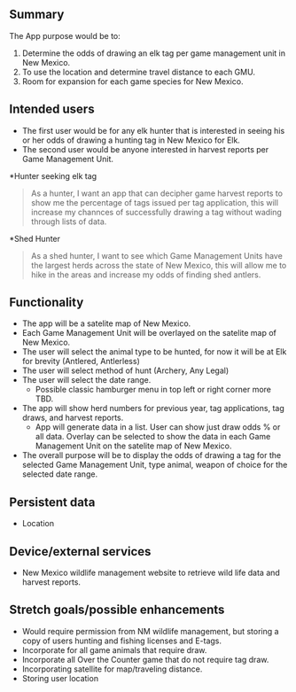 ## Summary

The App purpose would be to: 
1) Determine the odds of drawing an elk tag per game management unit in New Mexico.
2) To use the location and determine travel distance to each GMU.
3) Room for expansion for each game species for New Mexico.

## Intended users

* The first user would be for any elk hunter that is interested in seeing his or her odds of drawing a hunting tag in New Mexico for Elk.
* The second user would be anyone interested in harvest reports per Game Management Unit.


*Hunter seeking elk tag
> As a hunter, I want an app that can decipher game harvest reports to show me the percentage of tags issued per tag application, this will increase my channces of successfully drawing a tag without wading through lists of data.

*Shed Hunter
> As a shed hunter, I want to see which Game Management Units have the largest herds across the state of New Mexico, this will allow me to hike in the areas and increase my odds of finding shed antlers.

## Functionality

* The app will be a satelite map of New Mexico.
* Each Game Management Unit will be overlayed on the satelite map of New Mexico.
* The user will select the animal type to be hunted, for now it will be 
  at Elk for brevity (Antlered, Antlerless)
* The user will select method of hunt (Archery, Any Legal)
* The user will select the date range.
  * Possible classic hamburger menu in top left or right corner more TBD. 
* The app will show herd numbers for previous year, tag applications, tag draws, and harvest reports.
  * App will generate data in a list.  User can show just draw odds % or all data.  Overlay can be selected to show the data in each Game Management Unit on the satelite map of New Mexico.
* The overall purpose will be to display the odds of drawing a tag for the selected Game Management 
  Unit, type animal, weapon of choice for the selected date range.

## Persistent data

* Location

## Device/external services

* New Mexico wildlife management website to retrieve wild life data and harvest reports.

## Stretch goals/possible enhancements 


* Would require permission from NM wildlife management, but storing a copy of users hunting and fishing licenses and E-tags.
* Incorporate for all game animals that require draw.
* Incorporate all Over the Counter game that do not require tag draw.  
* Incorporating satellite for map/traveling distance.
* Storing user location
